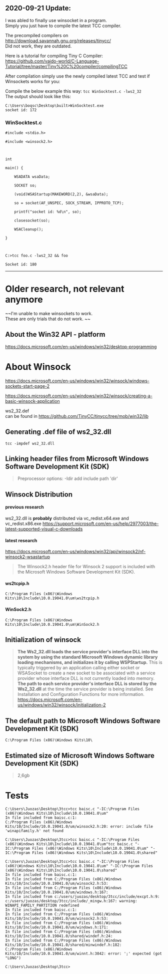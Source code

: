 
## 2020-09-21 Update: 
I was abled to finally use winsocket in a program.  
Simply you just have to compile the latest TCC compiler.

The precompiled compilers on http://download.savannah.gnu.org/releases/tinycc/  
Did not work, they are outdated.

Here is a tutorial for compiling Tiny C Compiler:  
https://github.com/vaido-world/C-Language-Tutorial/tree/master/Tiny%20C%20compiler/compilingTCC

After compilation simply use the newly compiled latest TCC
and test if Winsockets works for you:


Compile the below example this way: `tcc WinSocktest.c -lws2_32`  
The output should look like this:
```
C:\Users\boqsc\Desktop\built>WinSocktest.exe
socket id: 172
```

### WinSocktest.c
```
#include <stdio.h>

#include <winsock2.h>

 

int

main() {

    WSADATA wsaData;

    SOCKET so;

    (void)WSAStartup(MAKEWORD(2,2), &wsaData);

    so = socket(AF_UNSPEC, SOCK_STREAM, IPPROTO_TCP);

    printf("socket id: %d\n", so);

    closesocket(so);

    WSACleanup();   

}

 

C:>tcc foo.c -lws2_32 && foo

Socket id: 180
```

----
# Older research, not relevant anymore


~~I'm unable to make winsockets to work.  
These are only trials that do not work. ~~




## About the Win32 API - platform
https://docs.microsoft.com/en-us/windows/win32/desktop-programming

# About Winsock
https://docs.microsoft.com/en-us/windows/win32/winsock/windows-sockets-start-page-2

https://docs.microsoft.com/en-us/windows/win32/winsock/creating-a-basic-winsock-application

ws2_32.def  
can be found in https://github.com/TinyCC/tinycc/tree/mob/win32/lib



## Generating .def file of ws2_32.dll
```
tcc -impdef ws2_32.dll
```

## Linking header files from Microsoft Windows Software Development Kit (SDK)
> Preprocessor options:
>   -Idir       add include path 'dir'


## Winsock Distribution

#### previous research
ws2_32.dll is **probably** distributed via  vc_redist.x64.exe and vc_redist.x86.exe
https://support.microsoft.com/en-us/help/2977003/the-latest-supported-visual-c-downloads
#### latest research
https://docs.microsoft.com/en-us/windows/win32/api/winsock2/nf-winsock2-wsastartup
> The Winsock2.h header file for Winsock 2 support is included with the Microsoft Windows Software Development Kit (SDK).

#### ws2tcpip.h
`C:\Program Files (x86)\Windows Kits\10\Include\10.0.19041.0\um\ws2tcpip.h`
#### WinSock2.h
`C:\Program Files (x86)\Windows Kits\10\Include\10.0.19041.0\um\WinSock2.h`


## Initialization of winsock
> **The Ws2_32.dll loads the service provider's interface DLL into the system by using the standard Microsoft Windows dynamic library loading mechanisms, and initializes it by calling WSPStartup.** This is typically triggered by an application calling either socket or WSASocket to create a new socket to be associated with a service provider whose interface DLL is not currently loaded into memory. **The path to each service provider's interface DLL is stored by the Ws2_32.dll** at the time the service provider is being installed. See Installation and Configuration Functions for more information.
https://docs.microsoft.com/en-us/windows/win32/winsock/initialization-2


## The default path to Microsoft Windows Software Development Kit (SDK)

``C:\Program Files (x86)\Windows Kits\10\``
## Estimated size of Microsoft Windows Software Development Kit (SDK)
> 2,6gb


# Tests
```
C:\Users\Juozas\Desktop\3tcc>tcc baisc.c "-IC:\Program Files (x86)\Windows Kits\10\Include\10.0.19041.0\um"
In file included from baisc.c:1:
C:/Program Files (x86)/Windows Kits/10/Include/10.0.19041.0/um/winsock2.h:20: error: include file 'winapifamily.h' not found

C:\Users\Juozas\Desktop\3tcc>tcc baisc.c "-IC:\Program Files (x86)\Windows Kits\10\Include\10.0.19041.0\um"tcc baisc.c "-IC:\Program Files (x86)\Windows Kits\10\Include\10.0.19041.0\um" "-IC:\Program Files (x86)\Windows Kits\10\Include\10.0.19041.0\shared"

C:\Users\Juozas\Desktop\3tcc>tcc baisc.c "-IC:\Program Files (x86)\Windows Kits\10\Include\10.0.19041.0\um" "-IC:\Program Files (x86)\Windows Kits\10\Include\10.0.19041.0\shared"
In file included from baisc.c:1:
In file included from C:/Program Files (x86)/Windows Kits/10/Include/10.0.19041.0/um/winsock2.h:53:
In file included from C:/Program Files (x86)/Windows Kits/10/Include/10.0.19041.0/um/windows.h:167:
In file included from c:/users/juozas/desktop/3tcc/include/excpt.h:9:
c:/users/juozas/desktop/3tcc/include/_mingw.h:167: warning: WINAPI_FAMILY_PARTITION redefined
In file included from baisc.c:1:
In file included from C:/Program Files (x86)/Windows Kits/10/Include/10.0.19041.0/um/winsock2.h:53:
In file included from C:/Program Files (x86)/Windows Kits/10/Include/10.0.19041.0/um/windows.h:171:
In file included from C:/Program Files (x86)/Windows Kits/10/Include/10.0.19041.0/shared/windef.h:24:
In file included from C:/Program Files (x86)/Windows Kits/10/Include/10.0.19041.0/shared/minwindef.h:182:
C:/Program Files (x86)/Windows Kits/10/Include/10.0.19041.0/um/winnt.h:3042: error: ';' expected (got "LONG")

C:\Users\Juozas\Desktop\3tcc>
```
